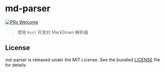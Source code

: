 # md-parser

[![PRs Welcome](https://img.shields.io/badge/PRs-welcome-brightgreen.svg)](https://github.com/liruifengv/md-parser/pulls)

> 使用 `Rust` 开发的 MarkDown 解析器

## License

md-parser is released under the MIT License. See the bundled
[LICENSE](./LICENSE) file for details.
